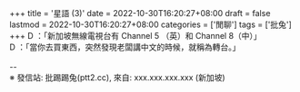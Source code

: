 +++
title = '星語 (3)'
date = 2022-10-30T16:20:27+08:00
draft = false
lastmod = 2022-10-30T16:20:27+08:00
categories = ['閒聊']
tags = ['批兔']
+++
D ：「新加坡無線電視台有 Channel 5 （英）和 Channel 8（中）」<br>
D ：「當你去買東西，突然發現老闆講中文的時候，就稱為轉台。」<br>
<br>
--<br>
※ 發信站: 批踢踢兔(ptt2.cc), 來自: xxx.xxx.xxx.xxx (新加坡)<br>
